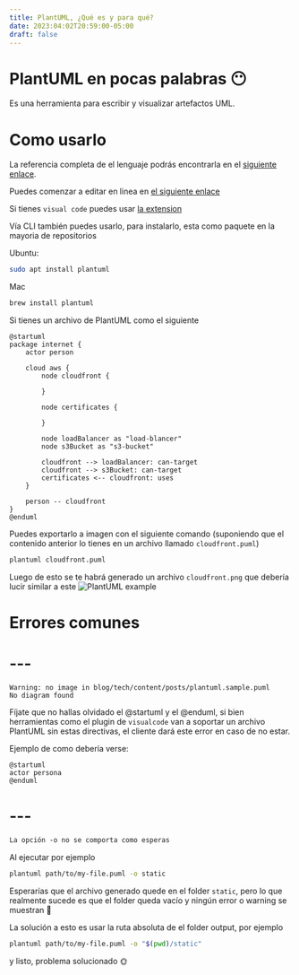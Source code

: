 ```yaml
---
title: PlantUML, ¿Qué es y para qué?
date: 2023:04:02T20:59:00-05:00
draft: false
---
```


# PlantUML en pocas palabras 😶

Es una herramienta para escribir y visualizar artefactos UML.

# Como usarlo

La referencia completa de el lenguaje podrás encontrarla en el [siguiente enlace](https://plantuml.com).

Puedes comenzar a editar en linea en [el siguiente enlace](https://www.plantuml.com/plantuml/uml/SyfFKj2rKt3CoKnELR1Io4ZDoSa70000)

Si tienes `visual code` puedes usar [la extension](https://marketplace.visualstudio.com/items?itemName=jebbs.plantuml)

Vía CLI también puedes usarlo, para instalarlo, esta como paquete en la mayoria de repositorios

Ubuntu:

```bash
sudo apt install plantuml
```

Mac

```bash
brew install plantuml
```

Si tienes un archivo de PlantUML como el siguiente

```uml
@startuml
package internet {
    actor person

    cloud aws {
        node cloudfront {

        }

        node certificates {

        }

        node loadBalancer as "load-blancer"
        node s3Bucket as "s3-bucket"

        cloudfront --> loadBalancer: can-target
        cloudfront --> s3Bucket: can-target
        certificates <-- cloudfront: uses
    }

    person -- cloudfront
}
@enduml
```

Puedes exportarlo a imagen con el siguiente comando (suponiendo que el contenido anterior lo tienes en un archivo llamado `cloudfront.puml`)

```bash
plantuml cloudfront.puml
```

Luego de esto se te habrá generado un archivo `cloudfront.png` que debería lucir similar a este
![PlantUML example](/images/diagrams/plantuml.sample.png "Ejemplo de diagrama generado con PlantUML")

# Errores comunes

# ---

```
Warning: no image in blog/tech/content/posts/plantuml.sample.puml
No diagram found
```

Fíjate que no hallas olvidado el @startuml y el @enduml, si bien herramientas como el plugin de `visualcode` van a soportar
un archivo PlantUML sin estas directivas, el cliente dará este error en caso de no estar.

Ejemplo de como debería verse:

```uml
@startuml
actor persona
@enduml
```

# ---

```txt
La opción -o no se comporta como esperas
```

Al ejecutar por ejemplo

```bash
plantuml path/to/my-file.puml -o static
```

Esperarías que el archivo generado quede en el folder `static`, pero lo que realmente sucede es que el folder queda vacío y ningún error o warning se muestran 🤔

La solución a esto es usar la ruta absoluta de el folder output, por ejemplo

```bash
plantuml path/to/my-file.puml -o "$(pwd)/static"
```

y listo, problema solucionado 🌞
